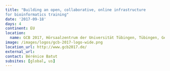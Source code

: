 ```yaml
---
title: "Building an open, collaborative, online infrastructure
for bioinformatics training"
date: '2017-09-18'
days: 4
continent: EU
location:
  name: GCB 2017, Hörsaalzentrum der Universität Tübingen, Tübingen, Germany
image: /images/logos/gcb-2017-logo-wide.png
location_url: http://www.gcb2017.de/
external_url: 
contact: Bérénice Batut
subsites: [global, us]
---
```

